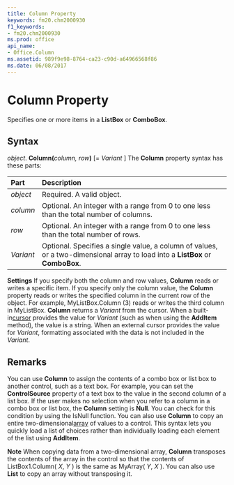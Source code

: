 ```yaml
---
title: Column Property
keywords: fm20.chm2000930
f1_keywords:
- fm20.chm2000930
ms.prod: office
api_name:
- Office.Column
ms.assetid: 989f9e98-8764-ca23-c90d-a64966568f86
ms.date: 06/08/2017
---
```



# Column Property



Specifies one or more items in a  **ListBox** or **ComboBox**.

## Syntax

_object_. **Column(**_column, row_**)** [= _Variant_ ]
The  **Column** property syntax has these parts:


|**Part**|**Description**|
|:-----|:-----|
| _object_|Required. A valid object.|
| _column_|Optional. An integer with a range from 0 to one less than the total number of columns.|
| _row_|Optional. An integer with a range from 0 to one less than the total number of rows.|
| _Variant_|Optional. Specifies a single value, a column of values, or a two-dimensional array to load into a  **ListBox** or **ComboBox**.|

 **Settings**
If you specify both the column and row values,  **Column** reads or writes a specific item.
If you specify only the column value, the  **Column** property reads or writes the specified column in the current row of the object. For example, MyListBox.Column (3) reads or writes the third column in MyListBox.
 **Column** returns a _Variant_ from the cursor. When a built-in[cursor](../../Glossary/glossary-vba.md#cursor) provides the value for _Variant_ (such as when using the **AddItem** method), the value is a string. When an external cursor provides the value for _Variant_, formatting associated with the data is not included in the _Variant_.

## Remarks

You can use  **Column** to assign the contents of a combo box or list box to another control, such as a text box. For example, you can set the **ControlSource** property of a text box to the value in the second column of a list box.
If the user makes no selection when you refer to a column in a combo box or list box, the  **Column** setting is **Null**. You can check for this condition by using the IsNull function.
You can also use  **Column** to copy an entire two-dimensional[array](../../Glossary/vbe-glossary.md#array) of values to a control. This syntax lets you quickly load a list of choices rather than individually loading each element of the list using **AddItem**.

 **Note**  When copying data from a two-dimensional array,  **Column** transposes the contents of the array in the control so that the contents of ListBox1.Column( _X_, _Y_ ) is the same as MyArray( _Y_, _X_ ). You can also use **List** to copy an array without transposing it.


